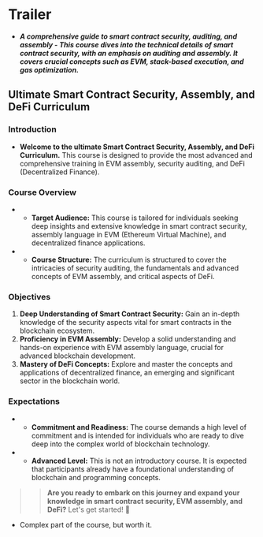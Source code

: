 # Trailer
- ***A comprehensive guide to smart contract security, auditing, and assembly - This course dives into the technical details of smart contract security, with an emphasis on auditing and assembly. It covers crucial concepts such as EVM, stack-based execution, and gas optimization.***

## Ultimate Smart Contract Security, Assembly, and DeFi Curriculum

### Introduction
- **Welcome to the ultimate Smart Contract Security, Assembly, and DeFi Curriculum.** This course is designed to provide the most advanced and comprehensive training in EVM assembly, security auditing, and DeFi (Decentralized Finance).

### Course Overview
- * **Target Audience:** This course is tailored for individuals seeking deep insights and extensive knowledge in smart contract security, assembly language in EVM (Ethereum Virtual Machine), and decentralized finance applications.
- * **Course Structure:** The curriculum is structured to cover the intricacies of security auditing, the fundamentals and advanced concepts of EVM assembly, and critical aspects of DeFi.

### Objectives
1. **Deep Understanding of Smart Contract Security:** Gain an in-depth knowledge of the security aspects vital for smart contracts in the blockchain ecosystem.
2. **Proficiency in EVM Assembly:** Develop a solid understanding and hands-on experience with EVM assembly language, crucial for advanced blockchain development.
3. **Mastery of DeFi Concepts:** Explore and master the concepts and applications of decentralized finance, an emerging and significant sector in the blockchain world.

### Expectations
- * **Commitment and Readiness:** The course demands a high level of commitment and is intended for individuals who are ready to dive deep into the complex world of blockchain technology.
- * **Advanced Level:** This is not an introductory course. It is expected that participants already have a foundational understanding of blockchain and programming concepts.

>> **Are you ready to embark on this journey and expand your knowledge in smart contract security, EVM assembly, and DeFi?** Let's get started! 🚀

- Complex part of the course, but worth it.
